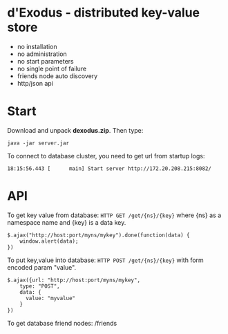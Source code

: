 d'Exodus - distributed key-value store
======================================
- no installation
- no administration
- no start parameters
- no single point of failure
- friends node auto discovery
- http/json api

Start
=====
Download and unpack **dexodus.zip**. Then type:
        
    java -jar server.jar

To connect to database cluster, you need to get url from startup logs:

    18:15:56.443 [      main] Start server http://172.20.208.215:8082/

API
===
To get key value from database: `HTTP GET /get/{ns}/{key}` where {ns} as a namespace name and {key} is a data key.

    $.ajax("http://host:port/myns/mykey").done(function(data) {
        window.alert(data);
    })

To put key,value into database: `HTTP POST /get/{ns}/{key}` with form encoded param "value".

    $.ajax({url: "http://host:port/myns/mykey",
        type: "POST",
        data: {
          value: "myvalue"
        }
    })

To get database friend nodes:
/friends
